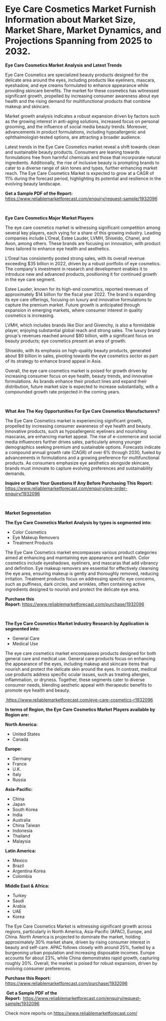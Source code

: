 <p><h1>Eye Care Cosmetics Market Furnish Information about Market Size, Market Share, Market Dynamics, and Projections Spanning from 2025 to 2032.</h1></p><p><strong>Eye Care Cosmetics Market Analysis and Latest Trends</strong></p>
<p><p>Eye Care Cosmetics are specialized beauty products designed for the delicate area around the eyes, including products like eyeliners, mascara, eyeshadow, and eye creams formulated to enhance appearance while providing skincare benefits. The market for these cosmetics has witnessed significant growth, propelled by increasing consumer awareness about eye health and the rising demand for multifunctional products that combine makeup and skincare.</p><p>Market growth analysis indicates a robust expansion driven by factors such as the growing interest in anti-aging solutions, increased focus on personal grooming, and the influence of social media beauty trends. Moreover, advancements in product formulations, including hypoallergenic and ophthalmologist-tested options, are attracting a broader audience.</p><p>Latest trends in the Eye Care Cosmetics market reveal a shift towards clean and sustainable beauty products. Consumers are leaning towards formulations free from harmful chemicals and those that incorporate natural ingredients. Additionally, the rise of inclusive beauty is prompting brands to cater to a diverse range of skin tones and types, further enhancing market reach. The Eye Care Cosmetics Market is expected to grow at a CAGR of 11% during the forecast period, highlighting its potential and resilience in the evolving beauty landscape.</p></p>
<p><strong>Get a Sample PDF of the Report:&nbsp;</strong> <a href="https://www.reliablemarketforecast.com/enquiry/request-sample/1932096?utm_campaign=2516&utm_medium=2&utm_source=Github&utm_content=ia&utm_term=04042025&utm_id=eye-care-cosmetics">https://www.reliablemarketforecast.com/enquiry/request-sample/1932096</a></p>
<p>&nbsp;</p>
<p><strong>Eye Care Cosmetics Major Market Players</strong></p>
<p><p>The eye care cosmetics market is witnessing significant competition among several key players, each vying for a share of this growing industry. Leading companies include L’Oreal, Estee Lauder, LVMH, Shiseido, Chanel, and Avon, among others. These brands are focusing on innovation, with product lines tailored to enhance eye health and aesthetics.</p><p>L’Oreal has consistently posted strong sales, with its overall revenue exceeding $35 billion in 2022, driven by a robust portfolio of eye cosmetics. The company's investment in research and development enables it to introduce new and advanced products, positioning it for continued growth in the eye care segment.</p><p>Estee Lauder, known for its high-end cosmetics, reported revenues of approximately $14 billion for the fiscal year 2022. The brand is expanding its eye care offerings, focusing on luxury and innovative formulations to capture the premium market. Future growth is anticipated through expansion in emerging markets, where consumer interest in quality cosmetics is increasing.</p><p>LVMH, which includes brands like Dior and Givenchy, is also a formidable player, enjoying substantial global reach and strong sales. The luxury brand group's revenues reached around $80 billion, with a significant focus on beauty products; eye cosmetics present an area of growth.</p><p>Shiseido, with its emphasis on high-quality beauty products, generated about $9 billion in sales, pivoting towards the eye cosmetics sector as part of its strategy to enhance brand appeal in Asia.</p><p>Overall, the eye care cosmetics market is poised for growth driven by increasing consumer focus on eye health, beauty trends, and innovative formulations. As brands enhance their product lines and expand their distribution, future market size is expected to increase substantially, with a compounded growth rate projected in the coming years.</p></p>
<p>&nbsp;</p>
<p><strong>What Are The Key Opportunities For Eye Care Cosmetics Manufacturers?</strong></p>
<p><p>The Eye Care Cosmetics market is experiencing significant growth, propelled by increasing consumer awareness of eye health and beauty. Innovative products, such as hypoallergenic eyeliners and nourishing mascaras, are enhancing market appeal. The rise of e-commerce and social media influencers further drives sales, particularly among younger demographics seeking premium and sustainable options. Forecasts indicate a compound annual growth rate (CAGR) of over 6% through 2030, fueled by advancements in formulations and a growing preference for multifunctional products. As consumers emphasize eye aesthetics alongside skincare, brands must innovate to capture evolving preferences and sustainability demands.</p></p>
<p><strong>Inquire or Share Your Questions If Any Before Purchasing This Report:</strong> <a href="https://www.reliablemarketforecast.com/enquiry/pre-order-enquiry/1932096?utm_campaign=2516&utm_medium=2&utm_source=Github&utm_content=ia&utm_term=04042025&utm_id=eye-care-cosmetics">https://www.reliablemarketforecast.com/enquiry/pre-order-enquiry/1932096</a></p>
<p>&nbsp;</p>
<p><strong>Market Segmentation</strong></p>
<p><strong>The Eye Care Cosmetics Market Analysis by types is segmented into:</strong></p>
<p><ul><li>Color Cosmetics</li><li>Eye Makeup Removers</li><li>Treatment Products</li></ul></p>
<p><p>The Eye Care Cosmetics market encompasses various product categories aimed at enhancing and maintaining eye appearance and health. Color cosmetics include eyeshadows, eyeliners, and mascaras that add vibrancy and definition. Eye makeup removers are essential for effectively cleansing the eye area, ensuring makeup is gently and thoroughly removed, reducing irritation. Treatment products focus on addressing specific eye concerns, such as puffiness, dark circles, and wrinkles, often containing active ingredients designed to nourish and protect the delicate eye area.</p></p>
<p><strong>Purchase this Report:&nbsp;</strong><a href="https://www.reliablemarketforecast.com/purchase/1932096?utm_campaign=2516&utm_medium=2&utm_source=Github&utm_content=ia&utm_term=04042025&utm_id=eye-care-cosmetics">https://www.reliablemarketforecast.com/purchase/1932096</a></p>
<p>&nbsp;</p>
<p><strong>The Eye Care Cosmetics Market Industry Research by Application is segmented into:</strong></p>
<p><ul><li>General Care</li><li>Medical Use</li></ul></p>
<p><p>The eye care cosmetics market encompasses products designed for both general care and medical use. General care products focus on enhancing the appearance of the eyes, including makeup and skincare items that nourish and protect the delicate skin around the eyes. In contrast, medical use products address specific ocular issues, such as treating allergies, inflammation, or dryness. Together, these segments cater to diverse consumer needs, blending aesthetic appeal with therapeutic benefits to promote eye health and beauty.</p></p>
<p><a href="https://www.reliablemarketforecast.com/eye-care-cosmetics-r1932096?utm_campaign=2516&utm_medium=2&utm_source=Github&utm_content=ia&utm_term=04042025&utm_id=eye-care-cosmetics">&nbsp;https://www.reliablemarketforecast.com/eye-care-cosmetics-r1932096</a></p>
<p><strong>In terms of Region, the Eye Care Cosmetics Market Players available by Region are:</strong></p>
<p>
    <p> <strong> North America: </strong>
        <ul>
            <li>United States</li>
            <li>Canada</li>
        </ul>
        </p> 
    <p> <strong> Europe: </strong>
        <ul>
            <li>Germany</li>
            <li>France</li>
            <li>U.K.</li>
            <li>Italy</li>
            <li>Russia</li>
        </ul>
        </p> 
    <p> <strong> Asia-Pacific: </strong>
        <ul>
            <li>China</li>
            <li>Japan</li>
            <li>South Korea</li>
            <li>India</li>
            <li>Australia</li>
            <li>China Taiwan</li>
            <li>Indonesia</li>
            <li>Thailand</li>
            <li>Malaysia</li>
        </ul>
        </p> 
    <p> <strong> Latin America: </strong>
        <ul>
            <li>Mexico</li>
            <li>Brazil</li>
            <li>Argentina Korea</li>
            <li>Colombia</li>
        </ul>
        </p> 
    <p> <strong> Middle East & Africa: </strong>
        <ul>
            <li>Turkey</li>
            <li>Saudi</li>
            <li>Arabia</li>
            <li>UAE</li>
            <li>Korea</li>
        </ul>
    </p>
    </p>
<p><p>The Eye Care Cosmetics Market is witnessing significant growth across regions, particularly in North America, Asia-Pacific (APAC), Europe, and China. North America is projected to dominate the market, holding approximately 30% market share, driven by rising consumer interest in beauty and self-care. APAC follows closely with around 25%, fueled by a burgeoning urban population and increasing disposable incomes. Europe accounts for about 23%, while China demonstrates rapid growth, capturing roughly 20%. Overall, the market is poised for robust expansion, driven by evolving consumer preferences.</p></p>
<p><strong>Purchase this Report: </strong><a href="https://www.reliablemarketforecast.com/purchase/1932096?utm_campaign=2516&utm_medium=2&utm_source=Github&utm_content=ia&utm_term=04042025&utm_id=eye-care-cosmetics">https://www.reliablemarketforecast.com/purchase/1932096</a></p>
<p>&nbsp;<strong>Get a Sample PDF of the Report:&nbsp;&nbsp;</strong><a href="https://www.reliablemarketforecast.com/enquiry/request-sample/1932096?utm_campaign=2516&utm_medium=2&utm_source=Github&utm_content=ia&utm_term=04042025&utm_id=eye-care-cosmetics">https://www.reliablemarketforecast.com/enquiry/request-sample/1932096</a></p>
<p><strong></strong></p>
<p>Check more reports on <a href="https://www.reliablemarketforecast.com/?utm_campaign=2516&utm_medium=2&utm_source=Github&utm_content=ia&utm_term=04042025&utm_id=eye-care-cosmetics">https://www.reliablemarketforecast.com/</a></p>